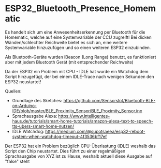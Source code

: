 # ESP32_Bluetooth_Presence_Homematic
Es handelt sich um eine Anwesenheitserkennung per Bluetooth für die Homematic, welche auf eine Systemvariable der CCU zugreift!
Bei dicken Wänden/schlechter Reichweite bietet es sich an, eine weitere Systemvariable hinzuzufügen und so einen weiteren ESP32 einzubinden.

Als Bluetooth-Geräte wurden iBeacon (Long Range) benutzt, es funktioniert aber mit jedem Bluetooth Gerät (mit entsprechender Reichweite)

Da der ESP32 ein Problem mit CPU - IDLE hat wurde ein Watchdog dem Script hinzugefügt, der bei einem IDLE-Trace nach wenigen Sekunden den ESP32 neustartet!

Quellen:
- Grundlage des Sketches: https://github.com/SensorsIot/Bluetooth-BLE-on-Arduino-IDE/blob/master/BLE_Proximity_Sensor/BLE_Proximity_Sensor.ino
- Sprachausgabe Alexa: https://www.intelligentes-haus.de/tutorials/smart-home-tutorials/amazon-alexa-text-to-speech-tts-ubers-smart-home-nutzen/
- IDLE Watchdog: https://medium.com/@supotsaeea/esp32-reboot-system-when-watchdog-timeout-4f3536bf17ef


Der ESP32 hat ein Problem bezüglich CPU-Überlastung (IDLE) weshalb das Script den Chip neustartet.
Dies führt zu einer regelmäßigen Sprachausgabe von XYZ ist zu Hause, weshalb aktuell diese Ausgabe auf "false" steht
